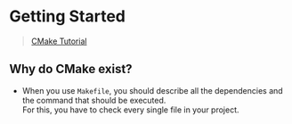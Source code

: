 # Getting Started

> [CMake Tutorial](https://cmake.org/cmake/help/latest/guide/tutorial/A%20Basic%20Starting%20Point.html)

## Why do CMake exist?

- When you use `Makefile`, you should describe all the dependencies and the command that should be executed.  
  For this, you have to check every single file in your project.
